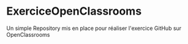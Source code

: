 # ExerciceOpenClassrooms

Un simple Repository mis en place pour réaliser l'exercice GitHub sur OpenClassrooms
